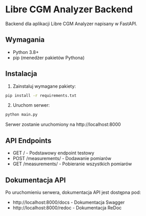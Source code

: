 # Libre CGM Analyzer Backend

Backend dla aplikacji Libre CGM Analyzer napisany w FastAPI.

## Wymagania
- Python 3.8+
- pip (menedżer pakietów Pythona)

## Instalacja

1. Zainstaluj wymagane pakiety:
```bash
pip install -r requirements.txt
```

2. Uruchom serwer:
```bash
python main.py
```

Serwer zostanie uruchomiony na http://localhost:8000

## API Endpoints

- GET / - Podstawowy endpoint testowy
- POST /measurements/ - Dodawanie pomiarów
- GET /measurements/ - Pobieranie wszystkich pomiarów

## Dokumentacja API

Po uruchomieniu serwera, dokumentacja API jest dostępna pod:
- http://localhost:8000/docs - Dokumentacja Swagger
- http://localhost:8000/redoc - Dokumentacja ReDoc
